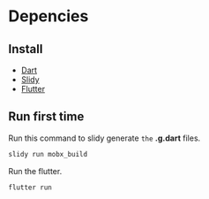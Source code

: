 # Depencies

## Install

- [Dart](https://dart.dev/get-dart)
- [Slidy](https://github.com/Flutterando/slidy)
- [Flutter](https://flutter.dev/docs/get-started/install)


## Run first time

Run this command to slidy generate ``the`` **.g.dart** files.
```bash 
slidy run mobx_build
```

Run the flutter.
```
flutter run
``` 
